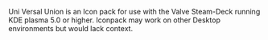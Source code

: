 Uni Versal Union is an Icon pack for use with the Valve Steam-Deck running KDE plasma 5.0 or higher. Iconpack may work on other Desktop environments but would lack context.
